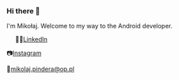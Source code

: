 ### Hi there 👋
I'm Mikołaj. Welcome to my way to the Android developer.
<p style="margin-left: 20px;">   🧑‍💼<a href="https://www.linkedin.com/in/mikolaj-pindera/">LinkedIn</a> </p>
<p>   📷<a href="https://www.instagram.com/magicznym/">Instagram</a> </p>
<p>   📧<a href="mailto:mikolaj.pindera@op.pl">mikolaj.pindera@op.pl</a> </p>
